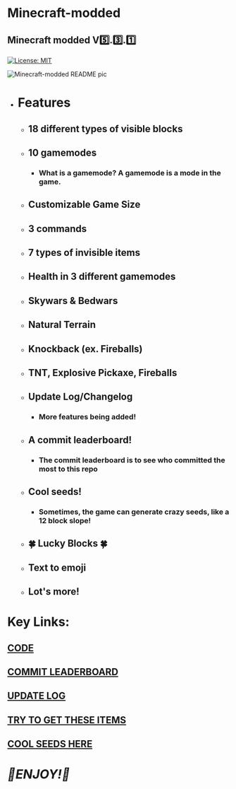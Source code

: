 # Minecraft-modded
 ## Minecraft modded V5️⃣.3️⃣.1️⃣

 [![License: MIT](https://img.shields.io/badge/License-MIT-green.svg)](https://opensource.org/licenses/MIT)

 ![Minecraft-modded README pic](https://github.com/Wax01-Wax01/Minecraft-modded/assets/171621651/ef494bae-e059-4b93-a7c8-7c867c165c86)

- # Features
  - ## 18 different types of visible blocks
  - ## 10 gamemodes
    - ### What is a gamemode? A gamemode is a mode in the game.
  - ## Customizable Game Size
  - ## 3 commands
  - ## 7 types of invisible items
  - ## Health in 3 different gamemodes
  - ## Skywars & Bedwars
  - ## Natural Terrain
  - ## Knockback (ex. Fireballs)
  - ## TNT, Explosive Pickaxe, Fireballs
  - ## Update Log/Changelog
    - ### More features being added!
  - ## A commit leaderboard!
    - ### The commit leaderboard is to see who committed the most to this repo
  - ## Cool seeds!
    - ### Sometimes, the game can generate crazy seeds, like a 12 block slope!
  - ## 🍀 Lucky Blocks 🍀
  - ## Text to emoji
  - ## Lot's more!

# Key Links:
## [CODE](https://github.com/Wax01-Wax01/Minecraft-modded/blob/main/Minecraft2.py)
## [COMMIT LEADERBOARD](https://github.com/Wax01-Wax01/Minecraft-modded/blob/main/README-commitLeaderboard.md)
## [UPDATE LOG](https://github.com/Wax01-Wax01/Minecraft-modded/blob/main/README-updateLog.md)
## [TRY TO GET THESE ITEMS](https://github.com/Wax01-Wax01/Minecraft-modded/blob/main/README-hardestItemsToObtain.md)
## [COOL SEEDS HERE](https://github.com/Wax01-Wax01/Minecraft-modded/tree/main/Cool%20Seeds)

# *💎ENJOY!🙂*
